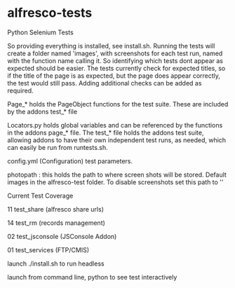 # alfresco-tests

Python Selenium Tests

So providing everything is installed, see install.sh.  Running the tests will create a folder named 'images', with screenshots for each test run, named with the function name calling it.  So identifying which tests dont appear as expected should be easier.  The tests currently check for expected titles, so if the title of the page is as expected, but the page does appear correctly, the test would still pass.  Adding additional checks can be added as required.  

Page_* holds the PageObject functions for the test suite.  These are included by the addons test_* file

Locators.py holds global variables and can be referenced by the functions in the addons page_* file. The test_* file holds the addons test suite, allowing addons to have their own independent test runs, as needed, which can easily be run from runtests.sh. 

config.yml (Configuration) test parameters.  

photopath : this holds the path to where screen shots will be stored.  Default images in the alfresco-test folder.  To disable screenshots set this path to ''

Current Test Coverage

11 test_share (alfresco share urls)

14 test_rm (records management)

02 test_jsconsole (JSConsole Addon)

01 test_services (FTP/CMIS)

launch ./install.sh to run headless

launch from command line, python <testname> to see test interactively
